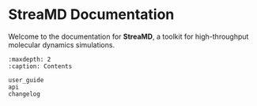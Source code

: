 # StreaMD Documentation

Welcome to the documentation for **StreaMD**, a toolkit for high-throughput molecular dynamics simulations.

```{toctree}
:maxdepth: 2
:caption: Contents

user_guide
api
changelog
```
